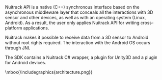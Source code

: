 Nuitrack API is a native (C++) synchronous interface based on the
asynchronous middleware layer that conceals all the interactions with 3D
sensor and other devices, as well as with an operating system (Linux,
Android). As a result, the user only applies Nuitrack API for writing
cross-platform applications.

Nuitrack makes it possible to receive data from a 3D sensor to Android
without root rights required. The interaction with the Android OS occurs
through JNI.

The SDK contains a Nuitrack C\# wrapper, a plugin for Unity3D and a
plugin for Android devices.

\mbox{\includegraphics{architecture.png}}
